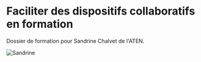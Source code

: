 # Faciliter des dispositifs collaboratifs en formation

Dossier de formation pour Sandrine Chalvet de l'ATEN.

![Sandrine](http://www.mediaterra.fr/newsletter/images/stories/logo_aten_nouveau3.jpg)

